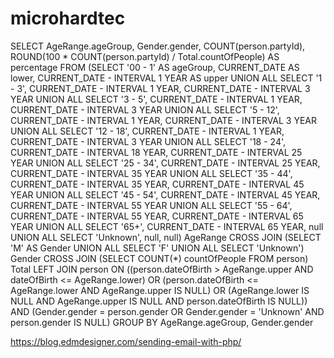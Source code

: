 # microhardtec
SELECT AgeRange.ageGroup, Gender.gender, 
       COUNT(person.partyId), ROUND(100 * COUNT(person.partyId) / Total.countOfPeople) AS percentage
FROM (SELECT '00 - 1' AS ageGroup, CURRENT_DATE AS lower, CURRENT_DATE - INTERVAL 1 YEAR AS upper
      UNION ALL
      SELECT '1 - 3', CURRENT_DATE - INTERVAL 1 YEAR, CURRENT_DATE - INTERVAL 3 YEAR 
      UNION ALL
      SELECT '3 - 5', CURRENT_DATE - INTERVAL 1 YEAR, CURRENT_DATE - INTERVAL 3 YEAR 
      UNION ALL
      SELECT '5 - 12', CURRENT_DATE - INTERVAL 1 YEAR, CURRENT_DATE - INTERVAL 3 YEAR 
      UNION ALL
      SELECT '12 - 18', CURRENT_DATE - INTERVAL 1 YEAR, CURRENT_DATE - INTERVAL 3 YEAR 
      UNION ALL
      SELECT '18 - 24', CURRENT_DATE - INTERVAL 18 YEAR, CURRENT_DATE - INTERVAL 25 YEAR
      UNION ALL
      SELECT '25 - 34', CURRENT_DATE - INTERVAL 25 YEAR, CURRENT_DATE - INTERVAL 35 YEAR
      UNION ALL
      SELECT '35 - 44', CURRENT_DATE - INTERVAL 35 YEAR, CURRENT_DATE - INTERVAL 45 YEAR
      UNION ALL
      SELECT '45 - 54', CURRENT_DATE - INTERVAL 45 YEAR, CURRENT_DATE - INTERVAL 55 YEAR
      UNION ALL
      SELECT '55 - 64', CURRENT_DATE - INTERVAL 55 YEAR, CURRENT_DATE - INTERVAL 65 YEAR
      UNION ALL
      SELECT '65+', CURRENT_DATE - INTERVAL 65 YEAR, null
      UNION ALL
      SELECT 'Unknown', null, null)  AgeRange
CROSS JOIN (SELECT 'M' AS Gender
            UNION ALL
            SELECT 'F'
            UNION ALL 
            SELECT 'Unknown') Gender
CROSS JOIN (SELECT COUNT(*) countOfPeople
            FROM person) Total
LEFT JOIN person
       ON ((person.dateOfBirth > AgeRange.upper AND dateOfBirth <= AgeRange.lower)
           OR (person.dateOfBirth <= AgeRange.lower AND AgeRange.upper IS NULL)
           OR (AgeRange.lower IS NULL AND AgeRange.upper IS NULL AND person.dateOfBirth IS NULL))
          AND (Gender.gender = person.gender
               OR Gender.gender = 'Unknown' AND person.gender IS NULL)
GROUP BY AgeRange.ageGroup, Gender.gender



https://blog.edmdesigner.com/sending-email-with-php/
